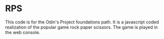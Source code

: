 # RPS
This code is for the Odin's Project foundations path. It is a javascript coded realization of the popular game rock paper scissors. The game is played in the web console.